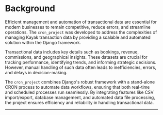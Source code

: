 # Background

Efficient management and automation of transactional data are essential for modern businesses to remain competitive, reduce errors, and streamline operations. The `cron_project` was developed to address the complexities of managing Kayak transaction data by providing a scalable and automated solution within the Django framework.

Transactional data includes key details such as bookings, revenue, commissions, and geographical insights. These datasets are crucial for tracking performance, identifying trends, and informing strategic decisions. However, manual handling of such data often leads to inefficiencies, errors, and delays in decision-making.

The `cron_project` combines Django's robust framework with a stand-alone CRON process to automate data workflows, ensuring that both real-time and scheduled processes run seamlessly. By integrating features like CSV import/export, database management, and automated data file processing, the project ensures efficiency and reliability in handling transactional data.

---
